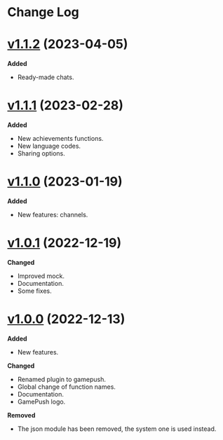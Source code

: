# Change Log

# [v1.1.2](https://github.com/megalanthus/defold-gamepush/releases/tag/v1.1.2) (2023-04-05)

**Added**

- Ready-made chats.

# [v1.1.1](https://github.com/megalanthus/defold-gamepush/releases/tag/v1.1.1) (2023-02-28)

**Added**

- New achievements functions.
- New language codes.
- Sharing options.

# [v1.1.0](https://github.com/megalanthus/defold-gamepush/releases/tag/v1.1.0) (2023-01-19)

**Added**

- New features: channels.

# [v1.0.1](https://github.com/megalanthus/defold-gamepush/releases/tag/v1.0.1) (2022-12-19)

**Changed**

- Improved mock.
- Documentation.
- Some fixes.

# [v1.0.0](https://github.com/megalanthus/defold-gamepush/releases/tag/v1.0.0) (2022-12-13)

**Added**

- New features.

**Changed**

- Renamed plugin to gamepush.
- Global change of function names.
- Documentation.
- GamePush logo.

**Removed**

- The json module has been removed, the system one is used instead.
